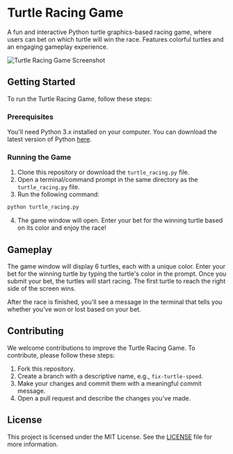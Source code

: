 # Turtle Racing Game

A fun and interactive Python turtle graphics-based racing game, where users can bet on which turtle will win the race. Features colorful turtles and an engaging gameplay experience.

![Turtle Racing Game Screenshot](screenshot.png)

## Getting Started

To run the Turtle Racing Game, follow these steps:

### Prerequisites

You'll need Python 3.x installed on your computer. You can download the latest version of Python [here](https://www.python.org/downloads/).

### Running the Game

1. Clone this repository or download the `turtle_racing.py` file.
2. Open a terminal/command prompt in the same directory as the `turtle_racing.py` file.
3. Run the following command:
```bash
python turtle_racing.py
```
4. The game window will open. Enter your bet for the winning turtle based on its color and enjoy the race!

## Gameplay

The game window will display 6 turtles, each with a unique color. Enter your bet for the winning turtle by typing the turtle's color in the prompt. Once you submit your bet, the turtles will start racing. The first turtle to reach the right side of the screen wins.

After the race is finished, you'll see a message in the terminal that tells you whether you've won or lost based on your bet.

## Contributing

We welcome contributions to improve the Turtle Racing Game. To contribute, please follow these steps:

1. Fork this repository.
2. Create a branch with a descriptive name, e.g., `fix-turtle-speed`.
3. Make your changes and commit them with a meaningful commit message.
4. Open a pull request and describe the changes you've made.

## License

This project is licensed under the MIT License. See the [LICENSE](LICENSE) file for more information.